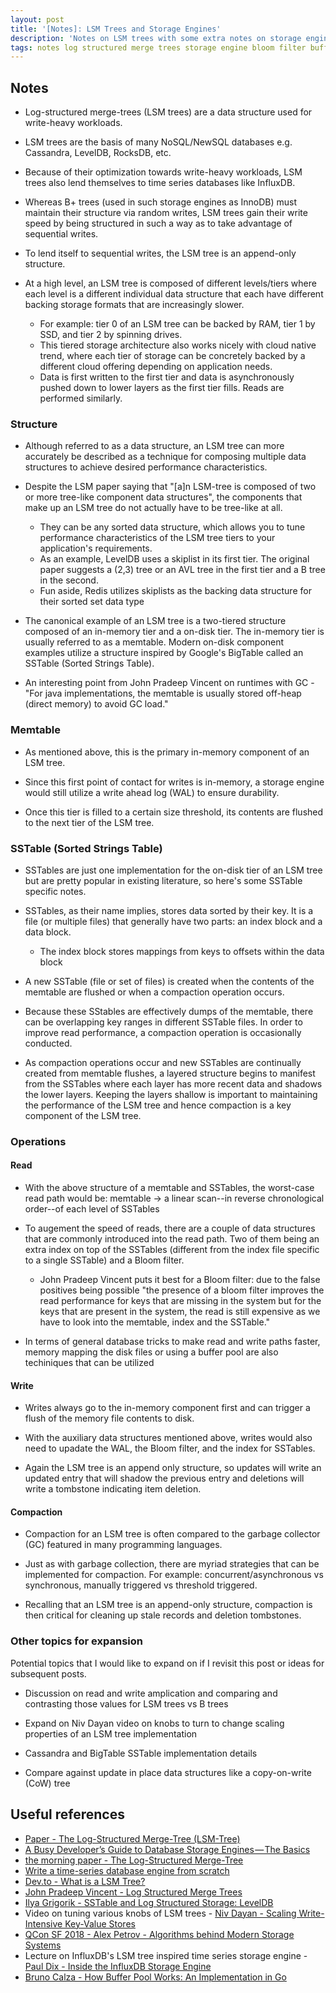 ```yaml
---
layout: post
title: '[Notes]: LSM Trees and Storage Engines'
description: 'Notes on LSM trees with some extra notes on storage engines'
tags: notes log structured merge trees storage engine bloom filter buffer pool database
---
```


## Notes

- Log-structured merge-trees (LSM trees) are a data structure used for write-heavy workloads.

- LSM trees are the basis of many NoSQL/NewSQL databases e.g. Cassandra, LevelDB, RocksDB, etc.

- Because of their optimization towards write-heavy workloads, LSM trees also lend themselves to
  time series databases like InfluxDB.

- Whereas B+ trees (used in such storage engines as InnoDB) must maintain their structure via random
  writes, LSM trees gain their write speed by being structured in such a way as to take advantage of
  sequential writes.

- To lend itself to sequential writes, the LSM tree is an append-only structure.

- At a high level, an LSM tree is composed of different levels/tiers where each level is a different
  individual data structure that each have different backing storage formats that are increasingly
  slower.
  - For example: tier 0 of an LSM tree can be backed by RAM, tier 1 by SSD, and tier 2 by spinning
    drives.
  - This tiered storage architecture also works nicely with cloud native trend, where each tier of
    storage can be concretely backed by a different cloud offering depending on application needs.
  - Data is first written to the first tier and data is asynchronously pushed down to lower layers
    as the first tier fills. Reads are performed similarly.

### Structure

- Although referred to as a data structure, an LSM tree can more accurately be described as a
  technique for composing multiple data structures to achieve desired performance characteristics.

- Despite the LSM paper saying that "[a]n LSM-tree is composed of two or more tree-like component
  data structures", the components that make up an LSM tree do not actually have to be tree-like at
  all.

  - They can be any sorted data structure, which allows you to tune performance characteristics of
    the LSM tree tiers to your application's requirements.
  - As an example, LevelDB uses a skiplist in its first tier. The original paper suggests a (2,3)
    tree or an AVL tree in the first tier and a B tree in the second.
  - Fun aside, Redis utilizes skiplists as the backing data structure for their sorted set data type

- The canonical example of an LSM tree is a two-tiered structure composed of an in-memory tier and a
  on-disk tier. The in-memory tier is usually referred to as a memtable. Modern on-disk component
  examples utilize a structure inspired by Google's BigTable called an SSTable (Sorted Strings
  Table).

- An interesting point from John Pradeep Vincent on runtimes with GC - "For java implementations,
  the memtable is usually stored off-heap (direct memory) to avoid GC load."

### Memtable

- As mentioned above, this is the primary in-memory component of an LSM tree.

- Since this first point of contact for writes is in-memory, a storage engine would still utilize a
  write ahead log (WAL) to ensure durability.

- Once this tier is filled to a certain size threshold, its contents are flushed to the next tier of
  the LSM tree.

### SSTable (Sorted Strings Table)

- SSTables are just one implementation for the on-disk tier of an LSM tree but are pretty popular in
  existing literature, so here's some SSTable specific notes.

- SSTables, as their name implies, stores data sorted by their key. It is a file (or multiple files)
  that generally have two parts: an index block and a data block.

  - The index block stores mappings from keys to offsets within the data block

- A new SSTable (file or set of files) is created when the contents of the memtable are flushed or
  when a compaction operation occurs.

- Because these SStables are effectively dumps of the memtable, there can be overlapping key ranges
  in different SSTable files. In order to improve read performance, a compaction operation is
  occasionally conducted.

- As compaction operations occur and new SSTables are continually created from memtable flushes, a
  layered structure begins to manifest from the SSTables where each layer has more recent data and
  shadows the lower layers. Keeping the layers shallow is important to maintaining the performance
  of the LSM tree and hence compaction is a key component of the LSM tree.

### Operations

#### Read

- With the above structure of a memtable and SSTables, the worst-case read path would be: memtable
  -> a linear scan--in reverse chronological order--of each level of SSTables

- To augement the speed of reads, there are a couple of data structures that are commonly introduced
  into the read path. Two of them being an extra index on top of the SSTables (different from the
  index file specific to a single SSTable) and a Bloom filter.

  - John Pradeep Vincent puts it best for a Bloom filter: due to the false positives being possible
    "the presence of a bloom filter improves the read performance for keys that are missing in the
    system but for the keys that are present in the system, the read is still expensive as we have
    to look into the memtable, index and the SSTable."

- In terms of general database tricks to make read and write paths faster, memory mapping the disk
  files or using a buffer pool are also techiniques that can be utilized

#### Write

- Writes always go to the in-memory component first and can trigger a flush of the memory file
  contents to disk.

- With the auxiliary data structures mentioned above, writes would also need to upadate the WAL, the
  Bloom filter, and the index for SSTables.

- Again the LSM tree is an append only structure, so updates will write an updated entry that will
  shadow the previous entry and deletions will write a tombstone indicating item deletion.

#### Compaction

- Compaction for an LSM tree is often compared to the garbage collector (GC) featured in many
  programming languages.

- Just as with garbage collection, there are myriad strategies that can be implemented for
  compaction. For example: concurrent/asynchronous vs synchronous, manually triggered vs threshold
  triggered.

- Recalling that an LSM tree is an append-only structure, compaction is then critical for cleaning
  up stale records and deletion tombstones.

### Other topics for expansion

Potential topics that I would like to expand on if I revisit this post or ideas for subsequent
posts.

- Discussion on read and write amplication and comparing and contrasting those values for LSM trees
  vs B trees

- Expand on Niv Dayan video on knobs to turn to change scaling properties of an LSM tree
  implementation

- Cassandra and BigTable SSTable implementation details

- Compare against update in place data structures like a copy-on-write (CoW) tree

## Useful references

- [Paper - The Log-Structured Merge-Tree (LSM-Tree)](http://paperhub.s3.amazonaws.com/18e91eb4db2114a06ea614f0384f2784.pdf)
- [A Busy Developer’s Guide to Database Storage Engines — The Basics](https://blog.yugabyte.com/a-busy-developers-guide-to-database-storage-engines-the-basics/)
- [the morning paper - The Log-Structured Merge-Tree](https://blog.acolyer.org/2014/11/26/the-log-structured-merge-tree-lsm-tree)
- [Write a time-series database engine from scratch](https://nakabonne.dev/posts/write-tsdb-from-scratch/)
- [Dev.to - What is a LSM Tree?](https://dev.to/creativcoder/what-is-a-lsm-tree-3d75)
- [John Pradeep Vincent - Log Structured Merge Trees](https://medium.com/swlh/log-structured-merge-trees-9c8e2bea89e8)
- [Ilya Grigorik - SSTable and Log Structured Storage: LevelDB](https://www.igvita.com/2012/02/06/sstable-and-log-structured-storage-leveldb/)
- Video on tuning various knobs of LSM trees -
  [Niv Dayan - Scaling Write-Intensive Key-Value Stores](https://www.youtube.com/watch?v=b6SI8VbcT4w)
- [QCon SF 2018 - Alex Petrov - Algorithms behind Modern Storage Systems](https://youtu.be/wxcCHvQeZ-U)
- Lecture on InfluxDB's LSM tree inspired time series storage engine -
  [Paul Dix - Inside the InfluxDB Storage Engine](https://youtu.be/2SUBRE6wGiA)
- [Bruno Calza - How Buffer Pool Works: An Implementation in Go](https://brunocalza.me/how-buffer-pool-works-an-implementation-in-go/)
